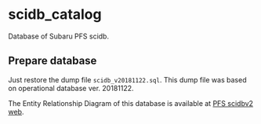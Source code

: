 # scidb_catalog
Database of Subaru PFS scidb.

## Prepare database
Just restore the dump file `scidb_v20181122.sql`.  This dump file was based on operational database ver. 20181122.

The Entity Relationship Diagram of this database is available at [PFS scidbv2 web](https://hscpfs.mtk.nao.ac.jp/er_diagram/pfs/).
